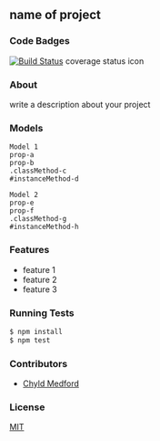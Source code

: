 ## name of project
### Code Badges
[![Build Status](https://travis-ci.org/marksupalla/facebook.svg?branch=master)](https://travis-ci.org/marksupalla/facebook)
coverage status icon

### About
write a description about your project

### Models
```
Model 1
prop-a
prop-b
.classMethod-c
#instanceMethod-d
```

```
Model 2
prop-e
prop-f
.classMethod-g
#instanceMethod-h
```

### Features
- feature 1
- feature 2
- feature 3

### Running Tests
```bash
$ npm install
$ npm test
```

### Contributors
- [Chyld Medford](https://github.com/chyld)

### License
[MIT](LICENSE)


